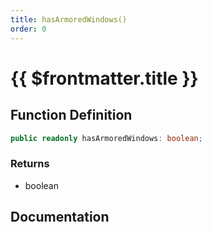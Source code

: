 ```yaml
---
title: hasArmoredWindows()
order: 0
---
```


# {{ $frontmatter.title }}

## Function Definition

```ts
public readonly hasArmoredWindows: boolean;
```

### Returns

* boolean

## Documentation

<!--@include: ./parts/hasArmoredWindows.md-->
